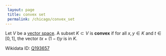 ```yaml
---
 layout: page
 title: convex set
 permalink: /chicago/convex_set
---
```

Let $V$ be a [vector space](https://mathgloss.github.io/MathGloss/chicago/vector_space). A subset $K\subset V$ is **convex** if for all $x,y \in K$ and $t \in [0,1]$, the vector $tx + (1-t)y$ is in $K$.

Wikidata ID: [Q193657](https://www.wikidata.org/wiki/Q193657)
